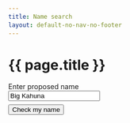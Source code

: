 ```yaml
---
title: Name search
layout: default-no-nav-no-footer
---
```

<h1>{{ page.title }}</h1>
<div id="search-container" class="card">
	<div class="grid-row clearfix">
		<div class="col4">
			<label for="name" class="input-right">Enter proposed name</label>
		</div>
		<div class="col8 last">
			<input type="text" id="name" value="Big Kahuna" style="max-width: 26em" /><br />
			<button id="search" class="btn btn-default" style="margin-top: 0.5em;">Check my name</button>
		</div>
	</div>
</div>
<div id="results" style="display: none;">
	<div class="grid-row clearfix">
		<div class="col6">
			<h2 id="business-name">Business name</h2>
			<table class="domain-table">
				<tr>
					<td><span class="fa fa-check" style="font-size: 150%; color: green"></span>&nbsp;&nbsp;<strong>BIG KAHUNA</strong> is currently available</td>
				</tr>
				<tr>
					<td>
						<p>Similar registered names:</p>
						<p id="similar-busy" style="height: 158px"><img src="img/ajax-loader.gif" alt="loading" style="margin-left: 5px" /></p>
						<ul id="similar-names" style="display: none; font-size: 90%; min-height: 158px;">
							<li>NORFOLK ISLAND KAHUNA CENTRE AND MASSAGE</li>
						</ul>
					</td>
				</tr>
				<tfoot>
					<tr>
						<td class="grey" colspan="2">
							<label for="bn-field" style="display: none;">Business name</label>
							<input id="bn-field" value="BIG KAHUNA" disabled="" />
							<button id="bn-button" class="btn btn-small" disabled="">search</button>
						</td>
					</tr>
				</tfoot>
			</table>
		</div>
		<div class="col6 last">
			<h2>Domain names</h2>
			<style>
				.domain-table {
					margin-bottom: 0;
					box-shadow: 3px 3px 10px #888;
				}
				.domain-table td {
					padding: 5px;
				}
				.domain-table tr td:last-child {
					height: 40px;
					min-width: 160px;
				}
				img {
					width: auto !important;
				}
				.domain-table tfoot tr td {
					background-color: #eee;
				}
				.domain-table tr.no-border-bottom td {
					border-bottom: none;
					padding-bottom: 0;
				}
				.no-height tr td:last-child {
					height: auto;
				}
				.no-height tr td:nth-child(2) {
					text-align: center;
				}
			</style>
			<table id="domain-search" class="domain-table">
				<tr>
					<td><span id="com-domain"><span id="com-dom">bigkahuna</span>.com</span></td>
					<td><img id="com-busy" src="img/ajax-loader.gif" alt="loading" style="display: inline;" /><span id="com-result" style="display: none;"><span class="fa fa-times" style="font-size: 150%; color: red;"></span> Unavailable</span></td>
				</tr>
				<tr>
					<td><span id="comau-domain"><span id="comau-dom">bigkahuna</span>.com.au</span></td>
					<td><img id="comau-busy" src="img/ajax-loader.gif" alt="loading" style="display: inline;" /><span id="comau-result" style="display: none;"><span class="fa fa-check" style="font-size: 150%; color: green"></span> Available</span></td>
				</tr>
				<tr>
					<td><span id="net-domain"><span id="net-dom">bigkahuna</span>.net</span></td>
					<td><img id="net-busy" src="img/ajax-loader.gif" alt="loading" style="display: inline;" /><span id="net-result" style="display: none;"><span class="fa fa-times" style="font-size: 150%; color: red;"></span> Unavailable</span></td>
				</tr>
				<tr>
					<td><span id="netau-domain"><span id="netau-dom">bigkahuna</span>.net.au</span></td>
					<td><img id="netau-busy" src="img/ajax-loader.gif" alt="loading" style="display: inline;" /><span id="netau-result" style="display: none;"><span class="fa fa-times" style="font-size: 150%; color: red;"></span> Unavailable</span></td>
				</tr>
				<tr>
					<td><span id="org-domain"><span id="org-dom">bigkahuna</span>.org</span></td>
					<td><img id="org-busy" src="img/ajax-loader.gif" alt="loading" style="display: inline;" /><span id="org-result" style="display: none;"><span class="fa fa-times" style="font-size: 150%; color: red;"></span> Unavailable</span></td>
				</tr>
				<tr>
					<td><span id="orgau-domain"><span id="orgau-dom">bigkahuna</span>.org.au</span></td>
					<td><img id="orgau-busy" src="img/ajax-loader.gif" alt="loading" style="display: inline;" /><span id="orgau-result" style="display: none;"><span class="fa fa-times" style="font-size: 150%; color: red;"></span> Unavailable</span></td>
				</tr>
				<tr>
					<td><span id="io-domain"><span id="io-dom">bigkahuna</span>.io</span></td>
					<td><img id="io-busy" src="img/ajax-loader.gif" alt="loading" style="display: inline;" /><span id="io-result" style="display: none;"><span class="fa fa-exclamation" style="width: 21px; text-align: center; font-size: 150%; color: orange"></span> Check failed!</span></td>
				</tr>
				<tfoot>
					<tr>
						<td class="grey" colspan="2">
							<label for="domain-field" style="display: none;">Domain</label>
							<input id="domain-field" value="bigkuhanu" disabled="" />
							<button id="domain-button" class="btn btn-small" disabled="">search</button></td>
					</tr>
				</tfoot>
			</table>
		</div>
	</div>
	<div class="grid-row" style="margin-top: 1em;">
		<div class="col6">
			<h2>Trade marks</h2>
			<p id="tm-first">Searching for trade marks<span id="tm-busy">... <img src="img/ajax-loader.gif" alt="loading" style="display: inline;" /></span><span id="tm-found" style="display: none;">. Found 25 results.</span></p>
			<div id="tm-results" style="display: none;">
				<div id="tm-retrieving" style="font-size: 90%">
					<p>Searching for '<strong>BIG KAHUNA</strong>' returned no results.</p>
					<div style="padding: 5px; margin-top: 23px; border: 1px solid #ddd; box-shadow: 3px 3px 10px #888;">
						<h3 style="margin-top: 0.5em">Want to find out more?</h3>
						<p>If you're thinking about applying for a trade mark, you might want to consider using ip-Australia's <a href="https://www.ipaustralia.gov.au/trade-marks/applying-for-a-trade-mark/how-to-apply-for-a-trade-mark/tm-headstart" target="_blank">TM Headstart</a> service.</p>
						<p>Using TM Headstart is a good way to apply for a trade mark if you are unsure of the process. The service is confidential and no one will see your trade mark until you are ready to file.</p>
					</div>
				</div>
			</div>
		</div>
		<div class="col6 last">
			<h2>Social media</h2>
			<p>Your name on social media:</p>
			<table class="domain-table" style="margin-bottom: 50px;">
				<tr>
					<td><span class="fa fa-facebook-official" style="width: 22px; font-size: 150%; color: #3B5B9C"></span></td>
					<td><span id="fb-user">facebook/bigkahuna</span></td>
					<td><img id="fb-busy" src="img/ajax-loader.gif" alt="loading" style="display: inline;" /><span id="fb-result" style="display: none;"><span class="fa fa-times" style="font-size: 150%; color: red;"></span> Unavailable</span></td>
				</tr>
				<tr>
					<td><span class="fa fa-twitter" style="width: 22px; font-size: 150%; color: #55acee"></span></td>
					<td><span id="twt-user">@bigkahuna</span></td>
					<td><img id="twt-busy" src="img/ajax-loader.gif" alt="loading" style="display: inline;" /><span id="twt-result" style="display: none;"><span class="fa fa-times" style="font-size: 150%; color: red;"></span> Unavailable</span></td>
				</tr>
				<tr>
					<td><span class="fa fa-instagram" style="width: 22px; font-size: 150%;color: #c13584"></span></td>
					<td><span id="inst-user">instagram/bigkahuna</span></td>
					<td><img id="inst-busy" src="img/ajax-loader.gif" alt="loading" style="display: inline;" /><span id="inst-result" style="display: none;"><span class="fa fa-times" style="font-size: 150%; color: red;"></span> Unavailable</span></td>
				</tr>
				<tr>
					<td><span class="fa fa-linkedin-square" style="width: 22px; font-size: 150%;color: #0077b5"></span></td>
					<td><span id="lnk-user">linkedin/bigkahuna</span></td>
					<td><img id="lnk-busy" src="img/ajax-loader.gif" alt="loading" style="display: inline;" /><span id="lnk-result" style="display: none;"><span class="fa fa-times" style="font-size: 150%; color: red;"></span> Unavailable</span></td>
				</tr>
				<tfoot>
					<tr>
						<td class="grey" colspan="3">
							<label for="social-field" style="display: none;">Social media username</label>
							<input id="social-field" value="bigkahuna" disabled="" />
							<button id="social-button" class="btn btn-small" disabled="">search</button></td>
					</tr>
				</tfoot>
			</table>
		</div>
	</div>
</div>
<script>
	$(document).ready(function() {
var first = true;
		$("#search").click(function() {
			$(this).blur();
			$("#results").show();
			$('html, body').animate({ scrollTop: $("#business-name").offset().top }, 150);
			if (!first) return;
				first = false;
				
			/* similar names */
			window.setTimeout(function() {
				$("#similar-busy").hide();
				$("#similar-names").fadeIn('fast');
				$("#bn-field, #bn-button").prop("disabled", false);
			}, 2000);
			
			domainSearchReveal();
			
			$("#domain-button").click(newDomainSearch);
			
			/* trade mark */
			window.setTimeout(function() {
				$("#tm-first").hide();
				// $("#tm-found").show();
				$("#tm-results").show();
				//window.setTimeout(function() {
				//	$("#tm-retrieving").hide();
				//	$("#tm-table").show('fast');
				//}, 4000);
			}, 2500);
			
			/* social */
			window.setTimeout(function() {
				$("#fb-busy").hide();
				$("#fb-result").show();
				$("#fb-user").wrap("<strike></strike>")
			}, 2200);
			window.setTimeout(function() {
				$("#twt-busy").hide();
				$("#twt-result").show();
				$("#twt-user").wrap("<strike></strike>")
			}, 3750);
			window.setTimeout(function() {
				$("#inst-busy").hide();
				$("#inst-result").show();
				$("#inst-user").wrap("<strike></strike>")
			}, 4300);
			window.setTimeout(function() {
				$("#lnk-busy").hide();
				$("#lnk-result").show();
				$("#lnk-user").wrap("<strike></strike>")
				$("#social-field, #social-button").prop("disabled", false);
			}, 5000);
		});
		
		function domainSearchReveal() {
			
			/* domains */
			window.setTimeout(function() {
				$("#com-busy").hide();
				$("#com-result").show();
				$("#com-domain").wrap("<strike></strike>")
			}, 2500);
			window.setTimeout(function() {
				$("#comau-busy").hide();
				$("#comau-result").show();
				$("#comau-domain").wrap("<strong></strong>")
			}, 3800);
			window.setTimeout(function() {
				$("#net-busy").hide();
				$("#net-result").show();
				$("#net-domain").wrap("<strike></strike>")
			}, 4000);
			window.setTimeout(function() {
				$("#netau-busy").hide();
				$("#netau-result").show();
				$("#netau-domain").wrap('<strike></strike>');
				$("#domain-field, #domain-button").prop("disabled", false);
				$("#domain-field").val("Small Kahuna");
			}, 10000);
			window.setTimeout(function() {
				$("#org-busy").hide();
				$("#org-result").show();
				$("#org-domain").wrap("<strike></strike>")
			}, 6200);
			window.setTimeout(function() {
				$("#orgau-busy").hide();
				$("#orgau-result").show();
				$("#orgau-domain").wrap("<strike></strike>")
			}, 7000);
			window.setTimeout(function() {
				$("#io-busy").hide();
				$("#io-result").show();
				$("#io-domain").wrap("<em style=\"opacity: .5\"></em>")
			}, 7500);
			
		}
		
		function newDomainSearch() {
			$("#domain-search span[id$=-domain]").unwrap();
			$("#domain-search span[id$=-dom").html("smallkahuna");
			$("#domain-search span[id$=-result").hide().html('<span class="fa fa-check" style="font-size: 150%; color: green"></span> Available</span>');
			$("#com-result").html('<span class="fa fa-times" style="font-size: 150%; color: red;"></span> Unavailable</span>');
			$("#domain-search img[id$=-busy").show();
			/* domains */
			window.setTimeout(function() {
				$("#com-busy").hide();
				$("#com-result").show();
				$("#com-domain").wrap("<strike></strike>")
			}, 2500);
			window.setTimeout(function() {
				$("#comau-busy").hide();
				$("#comau-result").show();
				$("#comau-domain").wrap("<strong></strong>")
			}, 3800);
			window.setTimeout(function() {
				$("#net-busy").hide();
				$("#net-result").show();
				$("#net-domain").wrap("<strong></strong>")
			}, 4000);
			window.setTimeout(function() {
				$("#netau-busy").hide();
				$("#netau-result").show();
				$("#netau-domain").wrap('<strong></strong>');
				$("#domain-field, #domain-button").prop("disabled", false);
			}, 10000);
			window.setTimeout(function() {
				$("#org-busy").hide();
				$("#org-result").show();
				$("#org-domain").wrap("<strong></strong>")
			}, 6200);
			window.setTimeout(function() {
				$("#orgau-busy").hide();
				$("#orgau-result").show();
				$("#orgau-domain").wrap("<strong></strong>")
			}, 7000);
			window.setTimeout(function() {
				$("#io-busy").hide();
				$("#io-result").show();
				$("#io-domain").wrap("<strong></strong>")
			}, 7500);
			
		}
	});
</script>